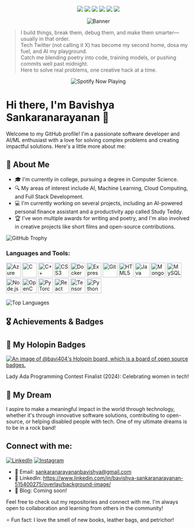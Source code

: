 <!-- Badges -->
<p align="center">
  <img src="https://img.shields.io/badge/status-updating-success?style=for-the-badge" />
  <img src="https://img.shields.io/badge/Node.js-20.x-brightgreen?style=for-the-badge&logo=node.js" />
  <img src="https://img.shields.io/badge/contributors-1-blue?style=for-the-badge" />
  <img src="https://img.shields.io/github/stars/YOUR_GITHUB_USERNAME?style=for-the-badge" />
  <img src="https://img.shields.io/github/forks/YOUR_GITHUB_USERNAME?style=for-the-badge" />
  <img src="https://visitor-badge.laobi.icu/badge?page_id=YOUR_GITHUB_USERNAME.YOUR_GITHUB_USERNAME&style=for-the-badge" />
</p>

<!-- Banner -->
<p align="center">
  <img src="https://pin.it/4ryUVqF7F" alt="Banner" />
</p>

<!-- Bio Quote -->
> I build things, break them, debug them, and make them smarter—usually in that order.  
> Tech Twitter (not calling it X) has become my second home, dosa my fuel, and AI my playground.  
> Catch me blending poetry into code, training models, or pushing commits well past midnight.  
> Here to solve real problems, one creative hack at a time.

<!-- Spotify Status -->
<p align="center">
  <img src="https://spotify-github-profile.vercel.app/api/view?uid=YOUR_SPOTIFY_ID&cover_image=false&theme=default&show_offline=true&background_color=121212&interchange=false&bar_color=53b14f&bar_color_cover=false" alt="Spotify Now Playing" />
</p>

# Hi there, I'm Bavishya Sankaranarayanan 👋

Welcome to my GitHub profile! I'm a passionate software developer and AI/ML enthusiast with a love for solving complex problems and creating impactful solutions. Here's a little more about me:

## 🌱 About Me

- 🎓 I'm currently in college, pursuing a degree in Computer Science.
- 🔍 My areas of interest include AI, Machine Learning, Cloud Computing, and Full Stack Development.
- 💻 I'm currently working on several projects, including an AI-powered personal finance assistant and a productivity app called Study Teddy.
- 🏆 I've won multiple awards for writing and poetry, and I'm also involved in creative projects like short films and open-source contributions.

![GitHub Trophy](https://github-profile-trophy.vercel.app/?username=bavi404&theme=onedark&margin-w=15&margin-h=15)

### Languages and Tools:

<p align="left">
  <img src="https://cdn.jsdelivr.net/gh/devicons/devicon/icons/azure/azure-original.svg" alt="Azure" width="40" height="40"/>
  <img src="https://cdn.jsdelivr.net/gh/devicons/devicon/icons/c/c-original.svg" alt="C" width="40" height="40"/>
  <img src="https://cdn.jsdelivr.net/gh/devicons/devicon/icons/cplusplus/cplusplus-original.svg" alt="C++" width="40" height="40"/>
  <img src="https://cdn.jsdelivr.net/gh/devicons/devicon/icons/css3/css3-original.svg" alt="CSS3" width="40" height="40"/>
  <img src="https://cdn.jsdelivr.net/gh/devicons/devicon/icons/docker/docker-original.svg" alt="Docker" width="40" height="40"/>
  <img src="https://cdn.jsdelivr.net/gh/devicons/devicon/icons/express/express-original.svg" alt="Express.js" width="40" height="40"/>
  <img src="https://cdn.jsdelivr.net/gh/devicons/devicon/icons/git/git-original.svg" alt="Git" width="40" height="40"/>
  <img src="https://cdn.jsdelivr.net/gh/devicons/devicon/icons/html5/html5-original.svg" alt="HTML5" width="40" height="40"/>
  <img src="https://cdn.jsdelivr.net/gh/devicons/devicon/icons/java/java-original.svg" alt="Java" width="40" height="40"/>
  <img src="https://cdn.jsdelivr.net/gh/devicons/devicon/icons/mongodb/mongodb-original.svg" alt="MongoDB" width="40" height="40"/>
  <img src="https://cdn.jsdelivr.net/gh/devicons/devicon/icons/mysql/mysql-original.svg" alt="MySQL" width="40" height="40"/>
  <img src="https://cdn.jsdelivr.net/gh/devicons/devicon/icons/nodejs/nodejs-original.svg" alt="Node.js" width="40" height="40"/>
  <img src="https://cdn.jsdelivr.net/gh/devicons/devicon/icons/opencv/opencv-original.svg" alt="OpenCV" width="40" height="40"/>
  <img src="https://cdn.jsdelivr.net/gh/devicons/devicon/icons/pytorch/pytorch-original.svg" alt="PyTorch" width="40" height="40"/>
  <img src="https://cdn.jsdelivr.net/gh/devicons/devicon/icons/react/react-original.svg" alt="React" width="40" height="40"/>
  <img src="https://cdn.jsdelivr.net/gh/devicons/devicon/icons/tensorflow/tensorflow-original.svg" alt="TensorFlow" width="40" height="40"/>
  <img src="https://cdn.jsdelivr.net/gh/devicons/devicon/icons/python/python-original.svg" alt="Python" width="40" height="40"/>
</p>

![Top Languages](https://github-readme-stats.vercel.app/api/top-langs/?username=bavi404&layout=compact&theme=radical)

## 🎖️ Achievements & Badges

## 🧩 My Holopin Badges

[![An image of @bavi404's Holopin board, which is a board of open source badges.](https://holopin.me/bavi404)](https://holopin.io/@bavi404)

Lady Ada Programming Contest Finalist (2024): Celebrating women in tech!

## 🚀 My Dream

I aspire to make a meaningful impact in the world through technology, whether it's through innovative software solutions, contributing to open-source, or helping disabled people with tech. One of my ultimate dreams is to be in a rock band! 

## Connect with me:
[![LinkedIn](https://img.shields.io/badge/LinkedIn-0077B5?style=for-the-badge&logo=linkedin&logoColor=white)](https://www.linkedin.com/in/bavishya-sankaranarayanan-515400275/)
[![Instagram](https://img.shields.io/badge/Instagram-E4405F?style=for-the-badge&logo=instagram&logoColor=white)](https://www.instagram.com/bavi404notfound)


- 📧 Email: sankaranarayananbavishya@gmail.com
- 💼 LinkedIn: https://www.linkedin.com/in/bavishya-sankaranarayanan-515400275/overlay/background-image/
- 📝 Blog: Coming soon!

Feel free to check out my repositories and connect with me. I'm always open to collaboration and learning from others in the community!



⭐️ Fun fact: I love the smell of new books, leather bags, and petrichor!
